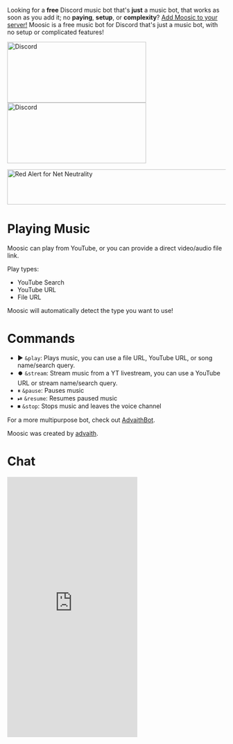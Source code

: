 Looking for a **free** Discord music bot that's **just** a music bot, that works as soon as you add it; no **paying**, **setup**, or **complexity**? [Add Moosic to your server!](/invite) Moosic is a free music bot for Discord that's just a music bot, with no setup or complicated features!

<a href="https://discord.gg/WxPH3Fc" target="_blank" rel="noopener"><amp-img class="rounded" src="https://discordapp.com/api/guilds/461426831103623168/embed.png?style=banner3" alt="Discord" layout="fixed" height="140" width="320"><noscript><img class="rounded" src="https://discordapp.com/api/guilds/461426831103623168/embed.png?style=banner3" alt="Discord" height="140" width="320"></noscript></amp-img></a> <a href="https://discord.gg/WxPH3Fc" target="_blank" rel="noopener"><amp-img class="rounded" src="https://discordapp.com/api/guilds/398998849026261003/embed.png?style=banner3" alt="Discord" layout="fixed" height="140" width="320"><noscript><img class="rounded" src="https://discordapp.com/api/guilds/398998849026261003/embed.png?style=banner3" alt="Discord"  height="140" width="320"></noscript></amp-img></a>

<a href="https://battleforthenet.com" target="_blank" rel="noopener"><amp-img src="https://cdn.discordapp.com/attachments/252296452708106240/446101872701472778/redalert-white.png" alt="Red Alert for Net Neutrality" layout="fixed" height="81" width="873"><noscript><img src="https://cdn.discordapp.com/attachments/252296452708106240/446101872701472778/redalert-white.png" alt="Red Alert for Net Neutrality" height="81" width="873"></noscript></amp-img></a>

# Playing Music
Moosic can play from YouTube, or you can provide a direct video/audio file link.

Play types:
- YouTube Search
- YouTube URL
- File URL

Moosic will automatically detect the type you want to use!

# Commands
- ▶️ `&play`: Plays music, you can use a file URL, YouTube URL, or song name/search query.
- ⏺️ `&stream`: Stream music from a YT livestream, you can use a YouTube URL or stream name/search query.
- ⏸ `&pause`: Pauses music
- ⏯ `&resume`: Resumes paused music
- ⏹ `&stop`: Stops music and leaves the voice channel

For a more multipurpose bot, check out [AdvaithBot](https://advaithbot.com).

Moosic was created by [advaith](https://advaith.fun).

# Chat
<amp-iframe class="rounded" src="https://cl2.widgetbot.io/channels/461426831103623168/461426831103623174/" height="600" frameborder="0" sandbox="allow-scripts allow-same-origin"><noscript><iframe class="rounded" src="https://cl2.widgetbot.io/channels/461426831103623168/461426831103623174/" height="600" frameborder="0" sandbox="allow-scripts allow-same-origin"></iframe></noscript></amp-iframe>
